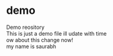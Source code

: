 # demo
Demo reository
<br>
This is just a demo file ill udate with time
<br>
ow about this change now!
<br>
my name is saurabh
